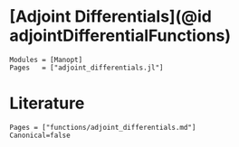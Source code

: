 # [Adjoint Differentials](@id adjointDifferentialFunctions)

```@autodocs
Modules = [Manopt]
Pages   = ["adjoint_differentials.jl"]
```

# Literature

```@bibliography
Pages = ["functions/adjoint_differentials.md"]
Canonical=false
```